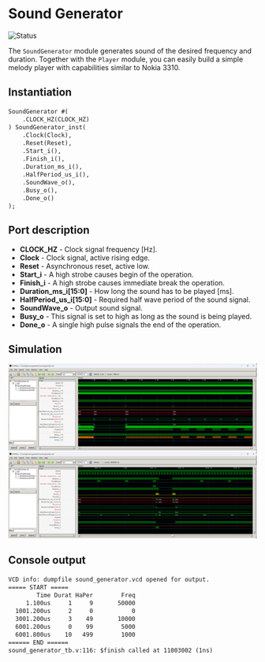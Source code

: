 # Sound Generator

![Status](https://img.shields.io/badge/STATUS-READY-green.svg)

The `SoundGenerator` module generates sound of the desired frequency and duration. Together with the `Player` module, you can easily build a simple melody player with capabilities similar to Nokia 3310.

## Instantiation

    SoundGenerator #(
        .CLOCK_HZ(CLOCK_HZ)
    ) SoundGenerator_inst(
        .Clock(Clock),
        .Reset(Reset),
        .Start_i(),
        .Finish_i(),
        .Duration_ms_i(),
        .HalfPeriod_us_i(),
        .SoundWave_o(),
        .Busy_o(),
        .Done_o()
    );

## Port description

+ **CLOCK_HZ** - Clock signal frequency [Hz].
+ **Clock** - Clock signal, active rising edge.
+ **Reset** - Asynchronous reset, active low.
+ **Start_i** - A high strobe causes begin of the operation.
+ **Finish_i** - A high strobe causes immediate break the operation.
+ **Duration_ms_i[15:0]** - How long the sound has to be played [ms].
+ **HalfPeriod_us_i[15:0]** - Required half wave period of the sound signal.
+ **SoundWave_o** - Output sound signal.
+ **Busy_o** - This signal is set to high as long as the sound is being played.
+ **Done_o** - A single high pulse signals the end of the operation.

## Simulation

![Simulation](simulation.png "Simulation")
![Simulation](simulation2.png "Simulation")

## Console output

    VCD info: dumpfile sound_generator.vcd opened for output.
    ===== START =====
            Time Durat HaPer        Freq
         1.100us     1     9       50000
      1001.200us     2     0           0
      3001.200us     3    49       10000
      6001.200us     0    99        5000
      6001.800us    10   499        1000
    ====== END ======
    sound_generator_tb.v:116: $finish called at 11003002 (1ns)
